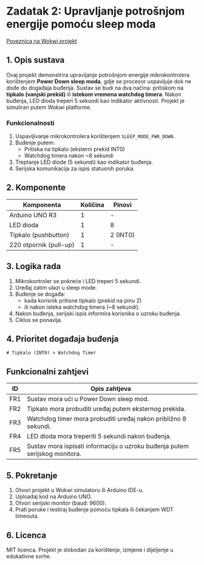 # Zadatak 2: Upravljanje potrošnjom energije pomoću sleep moda

[Poveznica na Wokwi projekt](https://wokwi.com/projects/427765811996353537)

## 1. Opis sustava

Ovaj projekt demonstrira upravljanje potrošnjom energije mikrokontrolera korištenjem **Power Down sleep moda**, gdje se procesor uspavljuje dok ne dođe do događaja buđenja. Sustav se budi na dva načina: pritiskom na **tipkalo (vanjski prekid)** ili **istekom vremena watchdog timera**. Nakon buđenja, LED dioda treperi 5 sekundi kao indikator aktivnosti. Projekt je simuliran putem Wokwi platforme.

### Funkcionalnosti

1. Uspavljivanje mikrokontrolera korištenjem `SLEEP_MODE_PWR_DOWN`.
2. Buđenje putem:
   - Pritiska na tipkalo (eksterni prekid INT0)
   - Watchdog timera nakon ~8 sekundi
3. Treptanje LED diode (5 sekundi) kao indikator buđenja.
4. Serijska komunikacija za ispis statusnih poruka.

## 2. Komponente

| Komponenta               | Količina | Pinovi     |
|--------------------------|----------|------------|
| Arduino UNO R3           | 1        | -          |
| LED dioda                | 1        | 8          |
| Tipkalo (pushbutton)     | 1        | 2 (INT0)   |
| 220 otpornik (pull-up)   | 1        | -          |

## 3. Logika rada

1. Mikrokontroler se pokreće i LED treperi 5 sekundi.
2. Uređaj zatim ulazi u sleep mode.
3. Buđenje se događa:
   - kada korisnik pritisne tipkalo (prekid na pinu 2)
   - ili nakon isteka watchdog timera (~8 sekundi).
4. Nakon buđenja, serijski ispis informira korisnika o uzroku buđenja.
5. Ciklus se ponavlja.

## 4. Prioritet događaja buđenja

    # Tipkalo (INT0) > Watchdog Timer

## Funkcionalni zahtjevi

| ID   | Opis zahtjeva |
|------|----------------|
| FR1  | Sustav mora ući u Power Down sleep mod. |
| FR2  | Tipkalo mora probuditi uređaj putem eksternog prekida. |
| FR3  | Watchdog timer mora probuditi uređaj nakon približno 8 sekundi. |
| FR4  | LED dioda mora treperiti 5 sekundi nakon buđenja. |
| FR5  | Sustav mora ispisati informaciju o uzroku buđenja putem serijskog monitora. |

## 5. Pokretanje

1. Otvori projekt u Wokwi simulatoru ili Arduino IDE-u.
2. Uploadaj kod na Arduino UNO.
3. Otvori serijski monitor (baud: 9600).
4. Prati poruke i testiraj buđenje pomoću tipkala ili čekanjem WDT timeouta.

## 6. Licenca

MIT licenca. Projekt je slobodan za korištenje, izmjene i dijeljenje u edukativne svrhe.

